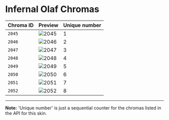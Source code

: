 # Infernal Olaf Chromas

| Chroma ID | Preview | Unique number |
|---|---|---|
| `2045` | ![2045](https://raw.communitydragon.org/latest/plugins/rcp-be-lol-game-data/global/default/v1/champion-chroma-images/2/2045.png) | 1 |
| `2046` | ![2046](https://raw.communitydragon.org/latest/plugins/rcp-be-lol-game-data/global/default/v1/champion-chroma-images/2/2046.png) | 2 |
| `2047` | ![2047](https://raw.communitydragon.org/latest/plugins/rcp-be-lol-game-data/global/default/v1/champion-chroma-images/2/2047.png) | 3 |
| `2048` | ![2048](https://raw.communitydragon.org/latest/plugins/rcp-be-lol-game-data/global/default/v1/champion-chroma-images/2/2048.png) | 4 |
| `2049` | ![2049](https://raw.communitydragon.org/latest/plugins/rcp-be-lol-game-data/global/default/v1/champion-chroma-images/2/2049.png) | 5 |
| `2050` | ![2050](https://raw.communitydragon.org/latest/plugins/rcp-be-lol-game-data/global/default/v1/champion-chroma-images/2/2050.png) | 6 |
| `2051` | ![2051](https://raw.communitydragon.org/latest/plugins/rcp-be-lol-game-data/global/default/v1/champion-chroma-images/2/2051.png) | 7 |
| `2052` | ![2052](https://raw.communitydragon.org/latest/plugins/rcp-be-lol-game-data/global/default/v1/champion-chroma-images/2/2052.png) | 8 |

---

**Note:** 'Unique number' is just a sequential counter for the chromas listed in the API for this skin.